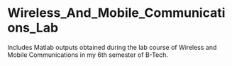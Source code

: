 # Wireless_And_Mobile_Communications_Lab
Includes Matlab outputs obtained during the lab course of Wireless and Mobile Communications in my 6th semester of B-Tech.
